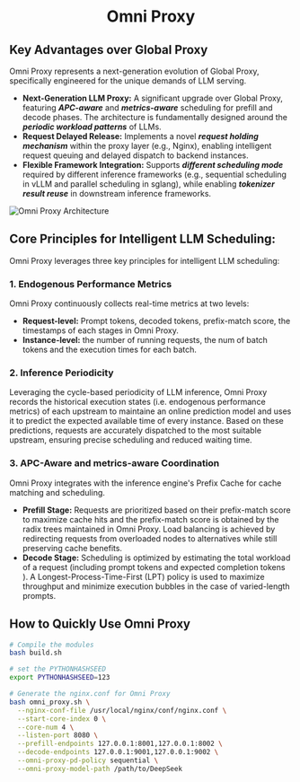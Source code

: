 <h1 align="center">
Omni Proxy
</h1>

<!-- ## Omni Proxy is A Nginx Enforced Proxy for P/D Disaggregation LLM Inference 

This guide describes how to build and configure Nginx-based Omni Proxy dynamic modules. -->

<!-- ![design](./img/global_proxy_design.png) -->

## Key Advantages over Global Proxy

Omni Proxy represents a next-generation evolution of Global Proxy, specifically engineered for the unique demands of LLM serving.

-   **Next-Generation LLM Proxy:** A significant upgrade over Global Proxy, featuring ***APC-aware*** and ***metrics-aware*** scheduling for prefill and decode phases. The architecture is fundamentally designed around the ***periodic workload patterns*** of LLMs.
-   **Request Delayed Release:** Implements a novel ***request holding mechanism*** within the proxy layer (e.g., Nginx), enabling intelligent request queuing and delayed dispatch to backend instances.
-   **Flexible Framework Integration:** Supports ***different scheduling mode*** required by different inference frameworks (e.g., sequential scheduling in vLLM and parallel scheduling in sglang), while enabling ***tokenizer result reuse*** in downstream inference frameworks.

![Omni Proxy Architecture](https://foruda.gitee.com/images/1758272742382062862/5c8fea19_14535041.png )

## Core Principles for Intelligent LLM Scheduling:

Omni Proxy leverages three key principles for intelligent LLM scheduling:
### 1. Endogenous Performance Metrics
Omni Proxy continuously collects real-time metrics at two levels:
-   **Request-level:** Prompt tokens, decoded tokens, prefix-match score, the timestamps of each stages in Omni Proxy.
-   **Instance-level:** the number of running requests, the num of batch tokens and the execution times for each batch.


### 2. Inference Periodicity
Leveraging the cycle-based periodicity of LLM inference, Omni Proxy records the historical execution states (i.e. endogenous performance metrics) of each upstream to maintaine an online prediction model and uses it to predict the expected available time of every instance. Based on these predictions, requests are accurately dispatched to the most suitable upstream, ensuring precise scheduling and reduced waiting time.

### 3. APC-Aware and metrics-aware Coordination
Omni Proxy integrates with the inference engine's Prefix Cache for cache matching and scheduling.

-   **Prefill Stage:** Requests are prioritized based on their prefix-match score to maximize cache hits and the prefix-match score is obtained by the radix trees maintained in Omni Proxy. Load balancing is achieved by redirecting requests from overloaded nodes to alternatives while still preserving cache benefits.
-   **Decode Stage:** Scheduling is optimized by estimating the total workload of a request (including prompt tokens and expected completion tokens ). A Longest-Process-Time-First (LPT) policy is used to maximize throughput and minimize execution bubbles in the case of varied-length prompts.



## How to Quickly Use Omni Proxy

```bash
# Compile the modules
bash build.sh

# set the PYTHONHASHSEED
export PYTHONHASHSEED=123

# Generate the nginx.conf for Omni Proxy
bash omni_proxy.sh \
  --nginx-conf-file /usr/local/nginx/conf/nginx.conf \
  --start-core-index 0 \
  --core-num 4 \
  --listen-port 8080 \
  --prefill-endpoints 127.0.0.1:8001,127.0.0.1:8002 \
  --decode-endpoints 127.0.0.1:9001,127.0.0.1:9002 \
  --omni-proxy-pd-policy sequential \
  --omni-proxy-model-path /path/to/DeepSeek